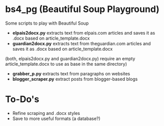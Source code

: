 # bs4_pg (Beautiful Soup Playground)
Some scripts to play with Beautiful Soup

- __elpais2docx.py__ extracts text from elpais.com articles and saves it as .docx based on article_template.docx
- __guardian2docx.py__ extracts text from theguardian.com articles and saves it as .docx based on article_template.docx

(both, elpais2docx.py and guardian2docx.py) require an empty article_template.docx to use as base in the same directory)

- __grabber_p.py__ extracts text from paragraphs on websites
- __blogger_scraper.py__ extract posts from blogger-based blogs

# To-Do's
- Refine scraping and .docx styles
- Save to more useful formats (a database?)
